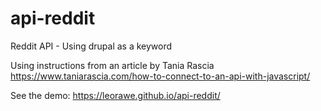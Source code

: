 # api-reddit
Reddit API - Using drupal as a keyword

Using instructions from an article by Tania Rascia
https://www.taniarascia.com/how-to-connect-to-an-api-with-javascript/

See the demo: https://leorawe.github.io/api-reddit/
